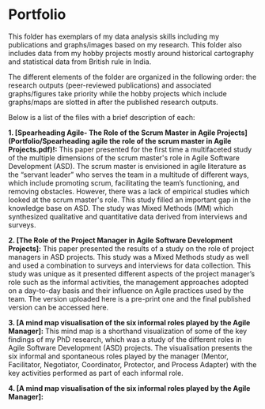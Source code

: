 # Portfolio
This folder has exemplars of my data analysis skills including my publications and graphs/images based on my research. This folder also includes data from my hobby projects mostly around historical cartography and statistical data from British rule in India.

The different elements of the folder are organized in the following order: the research outputs (peer-reviewed publications) and associated graphs/figures take priority while the hobby projects which include graphs/maps are slotted in after the published research outputs.

Below is a list of the files with a brief description of each:

**1. [Spearheading Agile- The Role of the Scrum Master in Agile Projects](Portfolio/Spearheading agile the role of the scrum master in Agile Projects.pdf)!:** This paper presented for the first time a multifaceted study of the multiple dimensions of the scrum master's role in Agile Software Development (ASD). The scrum master is envisioned in agile literature as the “servant leader” who serves the team in a multitude of different ways, which include promoting scrum, facilitating the team’s functioning, and removing obstacles. However, there was a lack of empirical studies which looked at the scrum master's role. This study filled an important gap in the knowledge base on ASD. The study was Mixed Methods (MM) which synthesized qualitative and quantitative data derived from interviews and surveys.

**2. [The Role of the Project Manager in Agile Software Development Projects]:** This paper presented the results of a study on the role of project managers in ASD projects. This study was a Mixed Methods study as well and used a combination to surveys and interviews for data collection. This study was unique as it presented different aspects of the project manager’s role such as the informal activities, the management approaches adopted on a day-to-day basis and their influence on Agile practices used by the team. The version uploaded here is a pre-print one and the final published version can be accessed here.

**3. [A mind map visualisation of the six informal roles played by the Agile Manager]:** This mind map is a shorthand visualization of some of the key findings of my PhD research, which was a study of the different roles in Agile Software Development (ASD) projects. The visualisation presents the six informal and spontaneous roles played by the manager (Mentor, Facilitator, Negotiator, Coordinator, Protector, and Process Adapter) with the key activities performed as part of each informal role.

**4. [A mind map visualisation of the six informal roles played by the Agile Manager]:**
